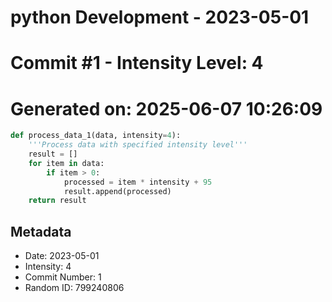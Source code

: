﻿# python Development - 2023-05-01
# Commit #1 - Intensity Level: 4
# Generated on: 2025-06-07 10:26:09
```python
def process_data_1(data, intensity=4):
    '''Process data with specified intensity level'''
    result = []
    for item in data:
        if item > 0:
            processed = item * intensity + 95
            result.append(processed)
    return result
```
## Metadata
- Date: 2023-05-01
- Intensity: 4
- Commit Number: 1
- Random ID: 799240806
